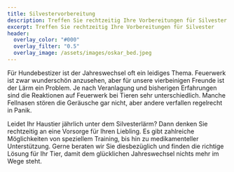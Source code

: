 ```yaml
---
title: Silvestervorbereitung
description: Treffen Sie rechtzeitig Ihre Vorbereitungen für Silvester 
excerpt: Treffen Sie rechtzeitig Ihre Vorbereitungen für Silvester
header:
  overlay_color: "#000"
  overlay_filter: "0.5"
  overlay_image: /assets/images/oskar_bed.jpeg
---
```

Für Hundebestizer ist der Jahreswechsel oft ein leidiges Thema. Feuerwerk ist zwar wunderschön anzusehen, aber für unsere vierbeinigen Freunde ist der Lärm ein Problem. Je nach Veranlagung und bisherigen Erfahrungen sind die Reaktionen auf Feuerwerk bei Tieren sehr unterschiedlich. Manche Fellnasen stören die Geräusche gar nicht, aber andere verfallen regelrecht in Panik. <br />

Leidet Ihr Haustier jährlich unter dem Silvesterlärm? Dann denken Sie rechtzeitig an eine Vorsorge für Ihren Liebling. Es gibt zahlreiche Möglichkeiten von speziellem Training, bis hin zu medikamenteller Unterstützung. Gerne beraten wir Sie diesbezüglich und finden die richtige Lösung für Ihr Tier, damit dem glücklichen Jahreswechsel nichts mehr im Wege steht.
